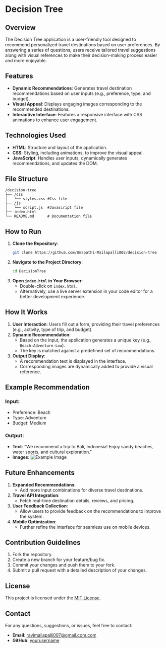 # Decision Tree

## Overview
The Decision Tree application is a user-friendly tool designed to recommend personalized travel destinations based on user preferences. By answering a series of questions, users receive tailored travel suggestions along with visual references to make their decision-making process easier and more enjoyable.

## Features
- **Dynamic Recommendations**: Generates travel destination recommendations based on user inputs (e.g., preference, type, and budget).
- **Visual Appeal**: Displays engaging images corresponding to the recommended destinations.
- **Interactive Interface**: Features a responsive interface with CSS animations to enhance user engagement.

## Technologies Used
- **HTML**: Structure and layout of the application.
- **CSS**: Styling, including animations, to improve the visual appeal.
- **JavaScript**: Handles user inputs, dynamically generates recommendations, and updates the DOM.

## File Structure
```
/decision-tree
├── /css
│   └── styles.css #Css file
├── /js
│   └── script.js  #Javascript file
├── index.html
└── README.md      # Documentation file
```

## How to Run
1. **Clone the Repository**:
   ```bash
   git clone https://github.com/Umapathi-Mailapalli002/decision-tree
   ```
2. **Navigate to the Project Directory**:
   ```bash
   cd DecisionTree
   ```
3. **Open `index.html` in Your Browser**:
   - Double-click on `index.html`.
   - Alternatively, use a live server extension in your code editor for a better development experience.

## How It Works
1. **User Interaction**: Users fill out a form, providing their travel preferences (e.g., activity, type of trip, and budget).
2. **Dynamic Recommendation**:
   - Based on the input, the application generates a unique key (e.g., `Beach-Adventure-Low`).
   - The key is matched against a predefined set of recommendations.
3. **Output Display**:
   - A recommendation text is displayed in the interface.
   - Corresponding images are dynamically added to provide a visual reference.

## Example Recommendation
### Input:
- Preference: Beach
- Type: Adventure
- Budget: Medium

### Output:
- **Text**: "We recommend a trip to Bali, Indonesia! Enjoy sandy beaches, water sports, and cultural exploration."
- **Images**:
  ![Example Image](https://d22ir9aoo7cbf6.cloudfront.net/wp-content/uploads/sites/4/2019/05/KelingKing-Beach-Nusa-Penida-Bali-Indonesia.jpg)

## Future Enhancements
1. **Expanded Recommendations**:
   - Add more input combinations for diverse travel destinations.
2. **Travel API Integration**:
   - Fetch real-time destination details, reviews, and pricing.
3. **User Feedback Collection**:
   - Allow users to provide feedback on the recommendations to improve the system.
4. **Mobile Optimization**:
   - Further refine the interface for seamless use on mobile devices.

## Contribution Guidelines
1. Fork the repository.
2. Create a new branch for your feature/bug fix.
3. Commit your changes and push them to your fork.
4. Submit a pull request with a detailed description of your changes.

## License
This project is licensed under the [MIT License](https://opensource.org/licenses/MIT).

## Contact
For any questions, suggestions, or issues, feel free to contact:
- **Email**: ravimailapalli007@gmail.com.com
- **GitHub**: [yourusername](https://github.com/Umapathi-Mailapalli002)

